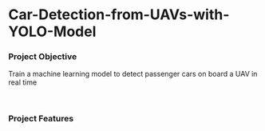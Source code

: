 # Car-Detection-from-UAVs-with-YOLO-Model

### Project Objective

Train a machine learning model to detect passenger cars on board a UAV in real time

<br>

### Project Features
